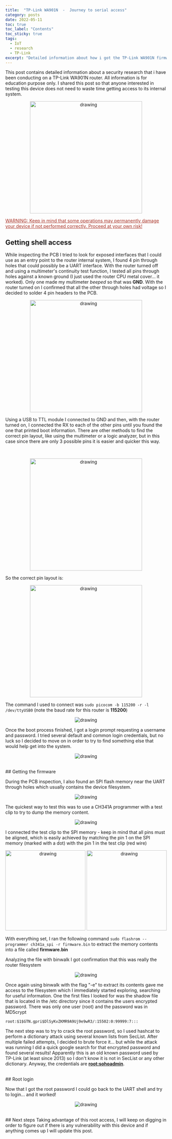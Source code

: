 ```yaml
---
title:  "TP-Link WA901N  -  Journey to serial access"
category: posts
date: 2022-05-11
toc: true
toc_label: "Contents"
toc_sticky: true
tags:
  - IoT
  - research
  - TP-Link 
excerpt: "Detailed information about how i got the TP-Link WA901N firmware and ultimately got shell access through the UART interface"
---
```


This post contains detailed information about a security research that i have been conducting on a TP-Link WA901N router. All information is for education purpose only. I shared this post so that anyone interested in testing this device does not need to waste time getting access to its internal system.


<p align="center">
    <img src="/assets/images/tplink_wa901n/tplink_wa901n.png" alt="drawing" width="350"/>
</p>

<span style="color:#A93226; text-decoration: underline">WARNING: Keep in mind that some operations may permanently damage your device if not performed correctly. Proceed at your own risk!</span>

## Getting shell access

While inspecting the PCB I tried to look for exposed interfaces that I could use as an entry point to the router internal system, I found 4 pin through holes that could possibly be a UART interface. With the router turned off and using a multimeter's continuity test function, I tested all pins through holes against a known ground (I just used the router CPU metal cover... it worked). Only one made my multimeter *beeped* so that was **GND**.
With the router turned on I confirmed that all the other through holes had voltage so I decided to solder 4 pin headers to the PCB.
<br>
<p align="center">
    <img src="/assets/images/tplink_wa901n/pins_soldiered_pcb.jpg" alt="drawing" width="350"/>
</p>

Using a USB to TTL module I connected to GND and then, with the router turned on, I connected the RX to each of the other pins until you found the one that printed boot information. There are other methods to find the correct pin layout, like using the multimeter or a logic analyzer, but in this case since there are only 3 possible pins it is easier and quicker this way.

<br>
<p align="center">
    <img src="/assets/images/tplink_wa901n/IMG_2873.jpg" alt="drawing" width="350"/>
</p>

So the correct pin layout is:
<br>
<p align="center">
    <img src="/assets/images/tplink_wa901n/uart_pin_layout.png" alt="drawing" width="350"/>
</p>

The command I used to connect was `sudo picocom -b 115200 -r -l /dev/ttyUSB0` (note the baud rate for this router is **115200**)


<p align="center">
    <img src="/assets/images/tplink_wa901n/booting_uart.png" alt="drawing"/>
</p>

Once the boot process finished, I got a login prompt requesting a username and password. I tried several default and common login credentials, but no luck so I decided to move on in order to try to find something else that would help get into the system.

<p align="center">
    <img src="/assets/images/tplink_wa901n/uart_shell_login.png" alt="drawing"/>
</p>


<br>
## Getting the firmware

During the PCB inspection, I also found an SPI flash memory near the UART through holes which usually contains the device filesystem. 
<p align="center">
    <img src="/assets/images/tplink_wa901n/spi_memory.png" alt="drawing"/>
</p>

The quickest way to test this was to use a CH341A programmer with a test clip to try to dump the memory content.

<p align="center">
    <img src="/assets/images/tplink_wa901n/IMG_2875.JPG" alt="drawing"/>
</p>

I connected the test clip to the SPI memory - keep in mind that all pins must be aligned, which is easily achieved by matching the pin 1 on the SPI memory (marked with a dot) with the pin 1 in the test clip (red wire)

<p align="center">
    <img src="/assets/images/tplink_wa901n/winbond_pin1.png" alt="drawing" width="250"/>
    <img src="/assets/images/tplink_wa901n/dumping_memory.JPG" alt="drawing" width="250"/>
</p>


With everything set, I ran the following command `sudo flashrom --programmer ch341a_spi -r firmware.bin` to extract the memory contents into a file called **firmware.bin**

Analyzing the file with binwalk I got confirmation that this was really the router filesystem
<p align="center">
    <img src="/assets/images/tplink_wa901n/binwalk.png" alt="drawing"/>
</p>

Once again using binwalk with the flag  "-e" to extract its contents gave me access to the filesystem which I immediately started exploring, searching for useful information. One the first files I looked for was the shadow file that is located in the /etc directory since it contains the users encrypted password. There was only one user (root) and the password was in MD5crypt 

    root:$1$GTN.gpri$DlSyKvZKMR9A9Uj9e9wR3/:15502:0:99999:7:::

The next step was to try to crack the root password, so I used hashcat to perform a dictionary attack using several known lists from SecList.
After multiple failed attempts, I decided to brute force it... but while the attack was running I did a quick google search for that encrypted password and found several results! Apparently this is an old known password used by TP-Link (at least since 2013) so I don't know it is not in SecList or any other dictionary.
Anyway, the credentials are **<u>root:sohoadmin</u>**.

<br>
## Root login

Now that I got the root password I could go back to the UART shell and try to login... and it worked!
<p align="center">
    <img src="/assets/images/tplink_wa901n/shell_access.png" alt="drawing"/>
</p>


<br>
## Next steps
Taking advantage of this root access, I will keep on digging in order to figure out if there is any vulnerability with this device and if anything comes up I will update this post. 

